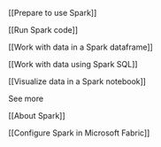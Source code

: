 [[Prepare to use Spark]]

[[Run Spark code]]

[[Work with data in a Spark dataframe]]

[[Work with data using Spark SQL]]

[[Visualize data in a Spark notebook]]

See more

[[About Spark]]

[[Configure Spark in Microsoft Fabric]]